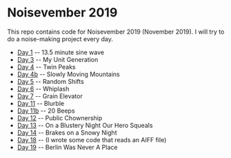 # Noisevember 2019

This repo contains code for Noisevember 2019 (November 2019). I will
try to do a noise-making project every day.

* [Day 1](day-01) -- 13.5 minute sine wave
* [Day 3](day-03) -- My Unit Generation
* [Day 4](day-04) -- Twin Peaks
* [Day 4b](day-04b) -- Slowly Moving Mountains
* [Day 5](day-05) -- Random Shifts
* [Day 6](day-06) -- Whiplash
* [Day 7](day-07) -- Grain Elevator
* [Day 11](day-11) -- Blurble
* [Day 11b](day-11b) -- 20 Beeps
* [Day 12](day-12) -- Public Chownership
* [Day 13](day-13) -- On a Blustery Night Our Hero Squeals
* [Day 14](day-14) -- Brakes on a Snowy Night
* [Day 18](day-18) -- (I wrote some code that reads an AIFF file)
* [Day 19](day-19) -- Berlin Was Never A Place
